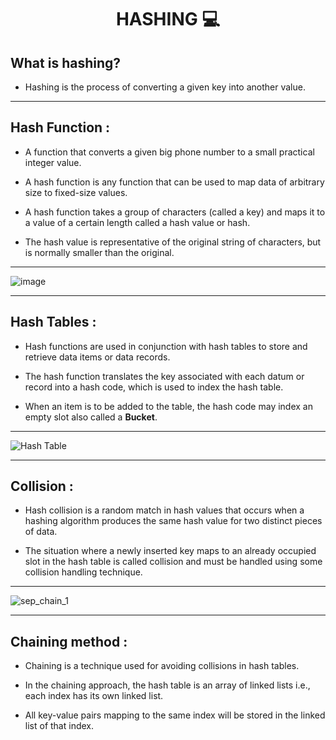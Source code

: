 # <p align="center" > <b> **HASHING** 💻</b></p>


## What is hashing?

- Hashing is the process of converting a given key into another value.
-------------------------------------------------------------------------------------

## Hash Function :

- A function that converts a given big phone number to a small practical integer value.

- A hash function is any function that can be used to map data of arbitrary size to fixed-size values.

- A hash function takes a group of characters (called a key) and maps it to a value of a certain length called a hash value or hash.

- The hash value is representative of the original string of characters, but is normally smaller than the original.

-------------------------------------------------------------------------------------------
![image](https://user-images.githubusercontent.com/85113641/139855015-731b1f9f-1ad6-48ff-809a-939012bb7c8b.png)

--------------------------------------------------------------------

## Hash Tables :

- Hash functions are used in conjunction with hash tables to store and retrieve data items or data records.

- The hash function translates the key associated with each datum or record into a hash code, which is used to index the hash table.

- When an item is to be added to the table, the hash code may index an empty slot also called a **Bucket**.

--------------------------------------------------------------------------------------------------------

![Hash Table](https://user-images.githubusercontent.com/85113641/139850969-d0cf5849-2964-4540-ae51-6df8a4398fdb.png)


--------------------------------------------------------------------------------------------------------

## Collision :

-  Hash collision is a random match in hash values that occurs when a hashing algorithm produces the same hash value for two distinct pieces of data.

- The situation where a newly inserted key maps to an already occupied slot in the hash table is called collision and must be handled using some collision handling technique. 
--------------------------------------------------------------------------------------------------------

![sep_chain_1](https://user-images.githubusercontent.com/85113641/139855356-06eb17cb-2568-4b2e-be0c-df082b860881.png)

------------------------------------------------------------------



## Chaining method :

- Chaining is a technique used for avoiding collisions in hash tables.

- In the chaining approach, the hash table is an array of linked lists i.e., each index has its own linked list.

- All key-value pairs mapping to the same index will be stored in the linked list of that index.

